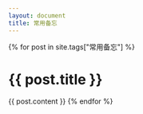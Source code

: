 ```yaml
---
layout: document
title: 常用备忘
---
```

{% for post in site.tags["常用备忘"] %}
# {{ post.title }}
{{ post.content }}
{% endfor %}
